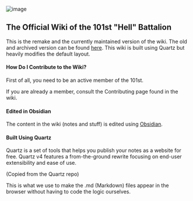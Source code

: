 ![image](https://github.com/user-attachments/assets/e7dc07b5-802b-4cb5-b4fa-4ffc5421aed1)

## The Official Wiki of the 101st "Hell" Battalion

This is the remake and the currently maintained version of the wiki. The old and archived version can be found [here](https://github.com/Costeer/101st-Wiki). This wiki is built using Quartz but heavily modifies the default layout.

#### How Do I Contribute to the Wiki?

First of all, you need to be an active member of the 101st.

If you are already a member, consult the Contributing page found in the wiki.

#### Edited in Obsidian

The content in the wiki (notes and stuff) is edited using [Obsidian](https://obsidian.md/).

#### Built Using Quartz

Quartz is a set of tools that helps you publish your notes as a website for free. 
Quartz v4 features a from-the-ground rewrite focusing on end-user extensibility and ease of use.

(Copied from the Quartz repo)

This is what we use to make the .md (Markdown) files appear in the browser without having to code the logic ourselves.



